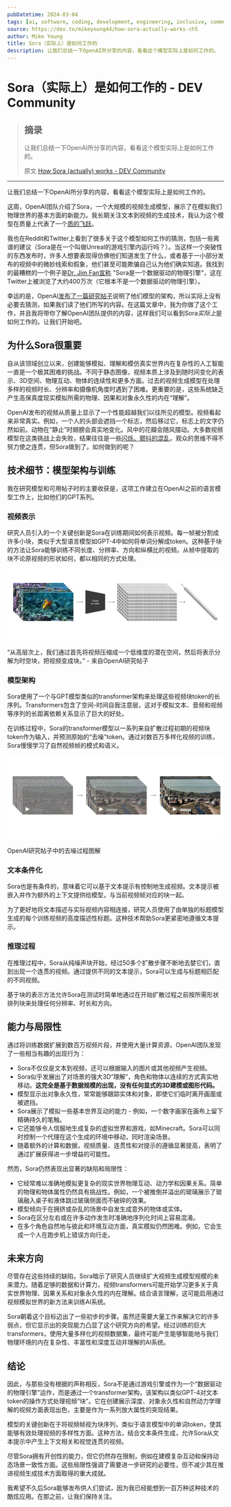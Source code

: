 ```yaml
---
pubDatetime: 2024-03-04
tags: [ai, software, coding, development, engineering, inclusive, community]
source: https://dev.to/mikeyoung44/how-sora-actually-works-ch5
author: Mike Young
title: Sora（实际上）是如何工作的
description: 让我们总结一下OpenAI所分享的内容，看看这个模型实际上是如何工作的。
---
```


# Sora（实际上）是如何工作的 - DEV Community

> ## 摘录
>
> 让我们总结一下OpenAI所分享的内容，看看这个模型实际上是如何工作的。
>
> 原文 [How Sora (actually) works - DEV Community](https://dev.to/mikeyoung44/how-sora-actually-works-ch5)

---

让我们总结一下OpenAI所分享的内容，看看这个模型实际上是如何工作的。

这周，OpenAI团队介绍了Sora，一个大规模的视频生成模型，展示了在模拟我们物理世界的基本方面的新能力。我长期关注文本到视频的生成技术，我认为这个模型在质量上代表了一个[质的飞跃](https://twitter.com/mikeyoung44/status/1758202408088285342)。

我也在Reddit和Twitter上看到了很多关于这个模型如何工作的猜测，包括一些离谱的建议（Sora是在一个叫做Unreal的游戏引擎内运行吗？）。当这样一个突破性的东西发布时，许多人想要表现得仿佛他们知道发生了什么，或者基于一小部分发布的视频中的微妙线索和假象，他们甚至可能欺骗自己认为他们确实知道。我找到的最糟糕的一个例子是[Dr. Jim Fan宣称](https://twitter.com/DrJimFan/status/1758210245799920123) "Sora是一个数据驱动的物理引擎"，这在Twitter上被浏览了大约400万次（它根本不是一个数据驱动的物理引擎）。

幸运的是，OpenAI[发布了一篇研究帖子](https://openai.com/research/video-generation-models-as-world-simulators)说明了他们模型的架构，所以实际上没有必要去猜测，如果我们读了他们所写的内容。在这篇文章中，我为你做了这个工作，并且我将带你了解OpenAI团队提供的内容，这样我们可以看到Sora*实际上*是如何工作的。让我们开始吧。

## 为什么Sora很重要

自从该领域创立以来，创建能够模拟、理解和模仿真实世界内在复杂性的人工智能一直是一个极其困难的挑战。不同于静态图像，视频本质上涉及到随时间变化的表示、3D空间、物理互动、物体的连续性和更多方面。过去的视频生成模型在处理多样的视频时长、分辨率和摄像机角度时遇到了困难。更重要的是，这些系统缺乏产生高保真度现实模拟所需的物理、因果和对象永久性的内在“理解”。

OpenAI发布的视频从质量上显示了一个性能超越我们以往所见的模型。视频看起来非常真实。例如，一个人的头部会遮挡一个标志，然后移过它，标志上的文字仍然如前。动物在“静止”时翅膀会真实地变化。风中的花瓣会随风摆动。大多数视频模型在这类挑战上会失败，结果往往是一些[闪烁、颤抖的混乱](https://www.youtube.com/watch?v=FvG41iEXFrU)，观众的思维不得不努力使之连贯，但Sora做到了。如何做到的呢？

## 技术细节：模型架构与训练

我在研究模型和可用帖子时的主要收获是，这项工作建立在OpenAI之前的语言模型工作上，比如他们的GPT系列。

### 视频表示

研究人员引入的一个关键创新是Sora在训练期间如何表示视频。每一帧被分割成许多小块，类似于大型语言模型如GPT-4中如何将单词分解成token。这种基于块的方法让Sora能够训练不同长度、分辨率、方向和纵横比的视频。从帧中提取的块不论原视频的形状如何，都以相同的方式处理。

![](../../assets/28/01.jpg)

“从高层次上，我们通过首先将视频压缩成一个低维度的潜在空间，然后将表示分解为时空块，把视频变成块。” - 来自OpenAI研究帖子

### 模型架构

Sora使用了一个与GPT模型类似的transformer架构来处理这些视频块token的长序列。Transformers包含了空间-时间自我注意层，这对于模拟文本、音频和视频等序列的长距离依赖关系显示了巨大的好处。

在训练过程中，Sora的transformer模型以一系列来自扩散过程初期的视频块token作为输入，并预测原始的“去噪”token。通过对数百万多样化视频的训练，Sora慢慢学习了自然视频帧的模式和语义。

![](../../assets/28/02.jpg)

OpenAI研究帖子中的去噪过程图解

### 文本条件化

Sora也是有条件的，意味着它可以基于文本提示有控制地生成视频。文本提示被嵌入并作为额外的上下文提供给模型，与当前视频帧对应的块一起。

为了更好地将文本描述与实际视频内容相连接，研究人员使用了由单独的标题模型生成的每个训练视频的高度描述性标题。这种技术帮助Sora更紧密地遵循文本提示。

### 推理过程

在推理过程中，Sora从纯噪声块开始，经过50多个扩散步骤不断地去婪它们，直到出现一个连贯的视频。通过提供不同的文本提示，Sora可以生成与标题相匹配的不同视频。

基于块的表示方法允许Sora在测试时简单地通过在开始扩散过程之前按所需形状排列块来处理任何分辨率、时长和方向。

## 能力与局限性

通过将训练数据扩展到数百万视频片段，并使用大量计算资源，OpenAI团队发现了一些相当有趣的出现行为：

- Sora不仅仅是文本到视频，还可以根据输入的图片或其他视频产生视频。
- Sora似乎发展出了对场景的强大3D“理解”，角色和物体以连续的方式真实地移动。**这完全是基于数据规模的出现，没有任何显式的3D建模或图形代码。**
- 模型显示出对象永久性，常常能够跟踪实体和对象，即使它们临时离开画面或被遮挡。
- Sora展示了模拟一些基本世界互动的能力 - 例如，一个数字画家在画布上留下精确持久的笔触。
- 它还能够令人信服地生成复杂的虚拟世界和游戏，如Minecraft。Sora可以同时控制一个代理在这个生成的环境中移动，同时渲染场景。
- 随着额外的计算和数据，视频质量、连贯性和对提示的遵循显著提高，表明了通过扩展获得进一步增益的可能性。

然而，Sora仍然表现出显著的缺陷和局限性：

- 它经常难以准确地模拟更复杂的现实世界物理互动、动力学和因果关系。简单的物理和物体属性仍然具有挑战性。例如，一个被推倒并溢出的玻璃展示了玻璃融入桌子和液体跳过玻璃侧面而不破碎的效果。
- 模型倾向于在拥挤或杂乱的场景中自发生成意外的物体或实体。
- Sora在区分左右或在许多动作发生时准确地序列化时间上容易混淆。
- 在多个角色自然地与彼此和环境互动方面，真实模拟仍然困难。例如，它会生成一个人在跑步机上错误方向行走。

## 未来方向

尽管存在这些持续的缺陷，Sora暗示了研究人员继续扩大视频生成模型规模的未来潜力。随着足够的数据和计算力，视频transformers可能开始学习更多关于真实世界物理、因果关系和对象永久性的内在理解。结合语言理解，这可能启用通过视频模拟世界的新方法来训练AI系统。

Sora朝着这个目标迈出了一些初步的步骤。虽然还需要大量工作来解决它的许多弱点，但它显示出的突现能力凸显了这个研究方向的希望。经过训练的巨大transformers，使用大量多样化的视频数据集，最终可能产生能够智能地与我们物理环境的内在复杂性、丰富性和深度互动并理解的AI系统。

## 结论

因此，与那些没有根据的声称相反，Sora不是通过游戏引擎或作为一个“数据驱动的物理引擎”运作，而是通过一个transformer架构，该架构以类似GPT-4对文本token的操作方式处理视频“块”。它在创建展示深度、对象永久性和自然动力学理解的视频方面表现出色，主要是作为一系列放大属性的突现结果。

模型的关键创新在于将视频帧视为块序列，类似于语言模型中的单词token，使其能够有效处理视频的多样性方面。这种方法，结合文本条件生成，允许Sora从文本提示中产生上下文相关和视觉连贯的视频。

尽管Sora拥有开创性的能力，但它仍然存在限制，例如在建模复杂互动和保持动态场景一致性方面。这些局限性强调了需要进一步研究的必要性，但不减少其在推进视频生成技术方面取得的重大成就。

我希望不久后Sora能够发布供人们尝试，因为我已经能想到一百万种这种技术的酷炫应用。在那之前，让我们保持关注。
